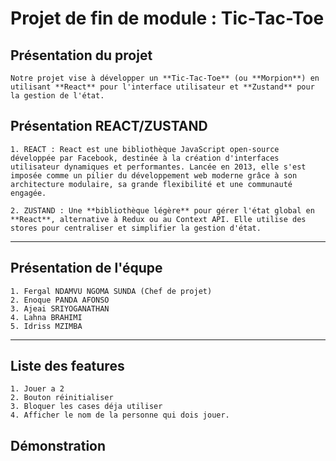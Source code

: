 # Projet de fin de module : Tic-Tac-Toe
## Présentation du projet
    Notre projet vise à développer un **Tic-Tac-Toe** (ou **Morpion**) en utilisant **React** pour l'interface utilisateur et **Zustand** pour la gestion de l'état.
    
## Présentation REACT/ZUSTAND
    1. REACT : React est une bibliothèque JavaScript open-source développée par Facebook, destinée à la création d'interfaces utilisateur dynamiques et performantes. Lancée en 2013, elle s'est imposée comme un pilier du développement web moderne grâce à son architecture modulaire, sa grande flexibilité et une communauté engagée.

    2. ZUSTAND : Une **bibliothèque légère** pour gérer l'état global en **React**, alternative à Redux ou au Context API. Elle utilise des stores pour centraliser et simplifier la gestion d'état.

---
## Présentation de l'équpe
    1. Fergal NDAMVU NGOMA SUNDA (Chef de projet)
    2. Enoque PANDA AFONSO 
    3. Ajeai SRIYOGANATHAN
    4. Lahna BRAHIMI
    5. Idriss MZIMBA 
---

## Liste des features
    1. Jouer a 2
    2. Bouton réinitialiser
    3. Bloquer les cases déja utiliser
    4. Afficher le nom de la personne qui dois jouer.

## Démonstration



